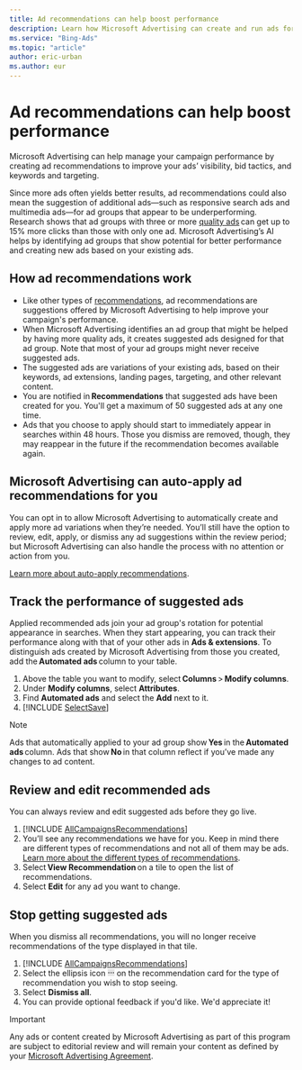 ```yaml
---
title: Ad recommendations can help boost performance
description: Learn how Microsoft Advertising can create and run ads for you automatically.
ms.service: "Bing-Ads"
ms.topic: "article"
author: eric-urban
ms.author: eur
---
```


# Ad recommendations can help boost performance

Microsoft Advertising can help manage your campaign performance by creating ad recommendations to improve your ads’ visibility, bid tactics, and keywords and targeting.

Since more ads often yields better results, ad recommendations could also mean the suggestion of additional ads—such as responsive search ads and multimedia ads—for ad groups that appear to be underperforming. Research shows that ad groups with three or more [quality ads](./hlp_BA_CONC_AboutQualityScore.md) can get up to 15% more clicks than those with only one ad. Microsoft Advertising’s AI helps by identifying ad groups that show potential for better performance and creating new ads based on your existing ads.

## How ad recommendations work

- Like other types of [recommendations](./hlp_BA_CONC_Recommendations.md), ad recommendations are suggestions offered by Microsoft Advertising to help improve your campaign's performance.
- When Microsoft Advertising identifies an ad group that might be helped by having more quality ads, it creates suggested ads designed for that ad group. Note that most of your ad groups might never receive suggested ads.
- The suggested ads are variations of your existing ads, based on their keywords, ad extensions, landing pages, targeting, and other relevant content.
- You are notified in **Recommendations** that suggested ads have been created for you. You'll get a maximum of 50 suggested ads at any one time.
- Ads that you choose to apply should start to immediately appear in searches within 48 hours. Those you dismiss are removed, though, they may reappear in the future if the recommendation becomes available again.

## Microsoft Advertising can auto-apply ad recommendations for you

You can opt in to allow Microsoft Advertising to automatically create and apply more ad variations when they’re needed. You’ll still have the option to review, edit, apply, or dismiss any ad suggestions within the review period; but Microsoft Advertising can also handle the process with no attention or action from you.

[Learn more about auto-apply recommendations](./hlp_BA_CONC_AutoApplyRec.md).

## Track the performance of suggested ads

Applied recommended ads join your ad group's rotation for potential appearance in searches. When they start appearing, you can track their performance along with that of your other ads in **Ads &amp; extensions**. To distinguish ads created by Microsoft Advertising from those you created, add the **Automated ads** column to your table.

1. Above the table you want to modify, select **Columns** > **Modify columns**.
1. Under **Modify columns**, select **Attributes**.
1. Find **Automated ads** and select the **Add** next to it.
1. [!INCLUDE [SelectSave](./includes/SelectSave.md)]

> [!NOTE]
> Ads that automatically applied to your ad group show **Yes** in the **Automated ads** column. Ads that show **No** in that column reflect if you’ve made any changes to ad content.

## Review and edit recommended ads

You can always review and edit suggested ads before they go live.

1. [!INCLUDE [AllCampaignsRecommendations](./includes/AllCampaignsRecommendations.md)]
1. You’ll see any recommendations we have for you. Keep in mind there are different types of recommendations and not all of them may be ads. [Learn more about the different types of recommendations](./hlp_BA_CONC_Recommendations.md).
1. Select **View Recommendation** on a tile to open the list of recommendations.
1. Select **Edit** for any ad you want to change.

## Stop getting suggested ads

When you dismiss all recommendations, you will no longer receive recommendations of the type displayed in that tile.

1. [!INCLUDE [AllCampaignsRecommendations](./includes/AllCampaignsRecommendations.md)]
1. Select the ellipsis icon ![More information icon](../images/BA_ScreenCap_DeliveryDetails.png) on the recommendation card for the type of recommendation you wish to stop seeing.
1. Select **Dismiss all**.
1. You can provide optional feedback if you'd like. We'd appreciate it!

> [!IMPORTANT]
> Any ads or content created by Microsoft Advertising as part of this program are subject to editorial review and will remain your content as defined by your [Microsoft Advertising Agreement](./hlp_BA_CONC_TermsandConditions.md).


